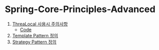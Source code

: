 # Spring-Core-Principles-Advanced

1. [ThreaLocal 사용시 주의사항](https://github.com/dukbong/Spring-Core-Principles-Advanced/blob/main/src/main/java/hello/advanced/trace/logtrace/ThreadLocal_%EC%82%AC%EC%9A%A9%EC%8B%9C_%EC%A3%BC%EC%9D%98%EC%82%AC%ED%95%AD.md)
   - [Code](https://github.com/dukbong/Spring-Core-Principles-Advanced/blob/main/src/test/java/hello/advanced/personal/threadlocal/ThreadLocalRemoveTest.java)
2. [Template Pattern 정의](https://github.com/dukbong/Spring-Core-Principles-Advanced/blob/main/src/main/java/hello/advanced/trace/template/Template_Pattern_%EC%9D%98%EB%8F%84.md)
3. [Strategy Pattern 정의](https://github.com/dukbong/Spring-Core-Principles-Advanced/blob/main/src/test/java/hello/advanced/trace/strategy/Strategy_Pattern_%EC%9D%98%EB%8F%84.md)
